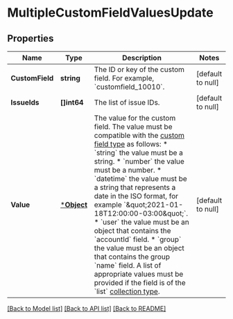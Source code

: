 # MultipleCustomFieldValuesUpdate

## Properties
Name | Type | Description | Notes
------------ | ------------- | ------------- | -------------
**CustomField** | **string** | The ID or key of the custom field. For example, &#x60;customfield_10010&#x60;. | [default to null]
**IssueIds** | **[]int64** | The list of issue IDs. | [default to null]
**Value** | [***Object**](.md) | The value for the custom field. The value must be compatible with the [custom field type](https://developer.atlassian.com/platform/forge/manifest-reference/modules/jira-custom-field/#data-types) as follows:   *  &#x60;string&#x60; the value must be a string.  *  &#x60;number&#x60; the value must be a number.  *  &#x60;datetime&#x60; the value must be a string that represents a date in the ISO format, for example &#x60;\&quot;2021-01-18T12:00:00-03:00\&quot;&#x60;.  *  &#x60;user&#x60; the value must be an object that contains the &#x60;accountId&#x60; field.  *  &#x60;group&#x60; the value must be an object that contains the group &#x60;name&#x60; field.  A list of appropriate values must be provided if the field is of the &#x60;list&#x60; [collection type](https://developer.atlassian.com/platform/forge/manifest-reference/modules/jira-custom-field/#collection-types). | [default to null]

[[Back to Model list]](../README.md#documentation-for-models) [[Back to API list]](../README.md#documentation-for-api-endpoints) [[Back to README]](../README.md)

